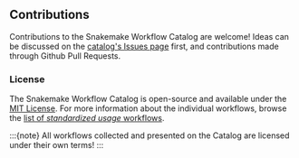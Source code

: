 
## Contributions

Contributions to the Snakemake Workflow Catalog are welcome!
Ideas can be discussed on the [catalog's Issues page](https://github.com/snakemake/snakemake-workflow-catalog/issues) first, and contributions made through Github Pull Requests.

### License

The Snakemake Workflow Catalog is open-source and available under the [MIT License](https://choosealicense.com/licenses/mit/).
For more information about the individual workflows, browse the [list of *standardized usage* workflows](<all_standardized_workflows>).

:::{note}
All workflows collected and presented on the Catalog are licensed under their own terms!
:::
